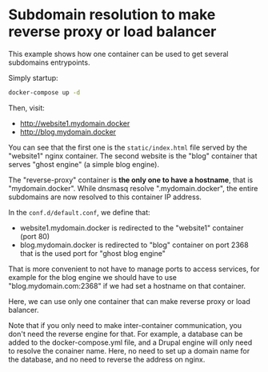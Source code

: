 # Subdomain resolution to make reverse proxy or load balancer

This example shows how one container can be used to get several subdomains entrypoints.

Simply startup:

```bash
docker-compose up -d
```

Then, visit:

- http://website1.mydomain.docker
- http://blog.mydomain.docker

You can see that the first one is the `static/index.html` file served by the "website1" nginx container. The second website is the "blog" container that serves "ghost engine" (a simple blog engine).

The "reverse-proxy" container is **the only one to have a hostname**, that is "mydomain.docker". While dnsmasq resolve ".mydomain.docker", the entire subdomains are now resolved to this container IP address.

In the `conf.d/default.conf`, we define that:

- website1.mydomain.docker is redirected to the "website1" container (port 80)
- blog.mydomain.docker is redirected to "blog" container on port 2368 that is the used port for "ghost blog engine"

That is more convenient to not have to manage ports to access services, for example for the blog engine we should have to use "blog.mydomain.com:2368" if we had set a hostname on that container.

Here, we can use only one container that can make reverse proxy or load balancer.

Note that if you only need to make inter-container communication, you don't need the reverse engine for that. For example, a database can be added to the docker-compose.yml file, and a Drupal engine will only need to resolve the conainer name. Here, no need to set up a domain name for the database, and no need to reverse the address on nginx.

